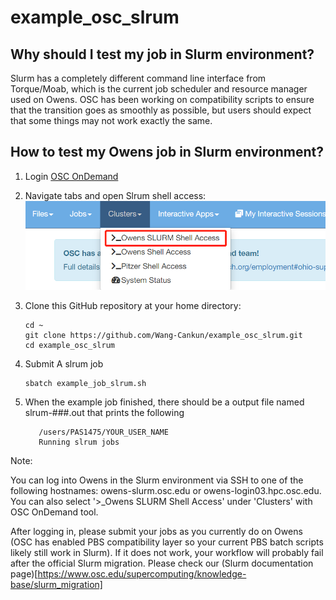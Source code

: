 # example_osc_slrum

## Why should I test my job in Slurm environment?

Slurm has a completely different command line interface from Torque/Moab, which is the current job scheduler and resource manager used on Owens. OSC has been working on compatibility scripts to ensure that the transition goes as smoothly as possible, but users should expect that some things may not work exactly the same.

## How to test my Owens job in Slurm environment? 

1. Login [OSC OnDemand](https://ondemand.osc.edu/pun/sys/dashboard)
2. Navigate tabs and open Slrum shell access:![Slrum tab](./img/tab-open-slrum.png)
3. Clone this GitHub repository at your home directory:
	```
	cd ~
	git clone https://github.com/Wang-Cankun/example_osc_slrum.git
	cd example_osc_slrum

	```
4. Submit A slrum job
   
	 ```
	 sbatch example_job_slrum.sh 
	 ```

5. When the example job finished, there should be a output file named slrum-###.out that prints the following
   
	 ```
		/users/PAS1475/YOUR_USER_NAME
		Running slrum jobs
	 ```
Note: 

You can log into Owens in the Slurm environment via SSH to one of the following hostnames: owens-slurm.osc.edu or owens-login03.hpc.osc.edu. You can also select '>_Owens SLURM Shell Access' under 'Clusters' with OSC OnDemand tool. 

After logging in, please submit your jobs as you currently do on Owens (OSC has enabled PBS compatibility layer so your current PBS batch scripts likely still work in Slurm). If it does not work, your workflow will probably fail after the official Slurm migration. Please check our (Slurm documentation page)[https://www.osc.edu/supercomputing/knowledge-base/slurm_migration]


